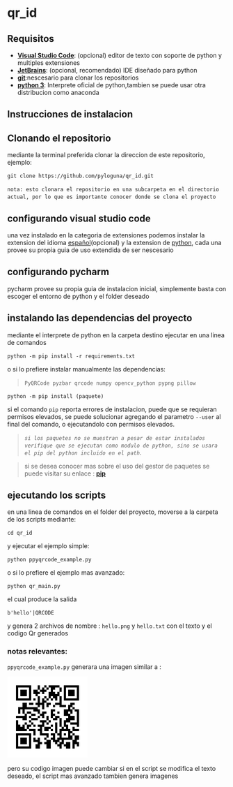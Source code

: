 # qr_id



## Requisitos
- [**Visual Studio Code**](https://code.visualstudio.com/): (opcional) editor de texto con soporte de python y multiples extensiones
- [**JetBrains**](https://www.jetbrains.com/es-es/pycharm/): (opcional, recomendado) IDE diseñado para python 
- [**git**](https://git-scm.com/):nescesario para clonar los repositorios
- [**python 3**](https://www.python.org/downloads/): Interprete oficial de python,tambien se puede usar otra distribucion como anaconda

## Instrucciones de instalacion

## Clonando el repositorio
mediante la terminal preferida clonar la direccion de este repositorio, ejemplo:
```
git clone https://github.com/pyloguna/qr_id.git
```
`nota: esto clonara el repositorio en una subcarpeta en el directorio actual, por lo que es importante conocer donde se clona el proyecto`

## configurando visual studio code

una vez instalado en la categoria de extensiones podemos instalar la extension del idioma [español](https://marketplace.visualstudio.com/items?itemName=MS-CEINTL.vscode-language-pack-es)(opcional) y la extension de [python](https://marketplace.visualstudio.com/items?itemName=ms-python.python), cada una provee su propia guia de uso extendida de ser nescesario

## configurando pycharm

pycharm provee su propia guia de instalacion inicial, simplemente basta con escoger el entorno de python y el folder deseado

## instalando las dependencias del proyecto
mediante el interprete de python en la carpeta destino ejecutar en una linea de comandos
```
python -m pip install -r requirements.txt
```
o si lo prefiere instalar manualmente las dependencias: 
> `PyQRCode pyzbar qrcode numpy opencv_python pypng pillow`
```
python -m pip install (paquete)
```

si el comando `pip` reporta errores de instalacion, puede que se requieran permisos elevados, se puede solucionar agregando el parametro `--user` al final del comando, o ejecutandolo con permisos elevados. 

>*`si los paquetes no se muestran a pesar de estar instalados verifique que se ejecutan como modulo de python, sino se usara el pip del python incluido en el path`*.

>si se desea conocer mas sobre el uso del gestor de paquetes se puede visitar su enlace : [**pip**](https://pypi.org/project/pip/)

## ejecutando los scripts

en una linea de comandos en el folder del proyecto, moverse a la carpeta de los scripts mediante:
```
cd qr_id
```
y ejecutar el ejemplo simple:
```
python ppyqrcode_example.py
```
o si lo prefiere el ejemplo mas avanzado:
```
python qr_main.py
```
el cual produce la salida
```
b'hello'|QRCODE
```
y genera 2 archivos de nombre : `hello.png` y `hello.txt` con el texto y el codigo Qr generados

### **notas relevantes**:
`ppyqrcode_example.py` generara una imagen similar a :

![famous-joke.png](qr_id/famous-joke.png?raw=true)

pero su codigo imagen puede cambiar si en el script se modifica el texto deseado, el script mas avanzado tambien genera imagenes 

